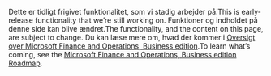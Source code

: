 <span data-ttu-id="4d78a-101">Dette er tidligt frigivet funktionalitet, som vi stadig arbejder på.</span><span class="sxs-lookup"><span data-stu-id="4d78a-101">This is early-release functionality that we’re still working on.</span></span> <span data-ttu-id="4d78a-102">Funktioner og indholdet på denne side kan blive ændret.</span><span class="sxs-lookup"><span data-stu-id="4d78a-102">The functionality, and the content on this page, are subject to change.</span></span> <span data-ttu-id="4d78a-103">Du kan læse mere om, hvad der kommer i [Oversigt over Microsoft Finance and Operations, Business edition](https://go.microsoft.com/fwlink/?linkid=842139).</span><span class="sxs-lookup"><span data-stu-id="4d78a-103">To learn what’s coming, see the [Microsoft Finance and Operations, Business edition Roadmap](https://go.microsoft.com/fwlink/?linkid=842139).</span></span>